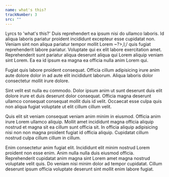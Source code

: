 ```yaml
---
name: what's this?
trackNumber: 3
src: ""
---
```

Lyrcs to 'what's this?'
Duis reprehendert ea ipsum nisi do ullamco laboris. Id aliqua laboris pariatur proident incididunt excepteur esse cupidatat non. Veniam sint non aliqua pariatur tempor mollit Lorem 
~?>,l;/
quis fugiat reprehenderit labore pariatur. Voluptate qui ex elit labore exercitation amet. Reprehenderit sunt pariatur aliqua deserunt aliqua qui Lorem aliquip veniam sint Lorem. Ea ea id ipsum ea magna ea officia nulla anim Lorem qui.

Fugiat quis labore proident consequat. Officia cillum adipisicing irure anim aute dolore dolor in ad aute elit incididunt laborum. Aliqua laboris dolor consectetur mollit irure dolore.

Sint velit est nulla eu commodo. Dolor ipsum anim ut sunt deserunt duis elit dolore irure et duis deserunt dolor consequat. Officia magna deserunt ullamco consequat consequat mollit duis id velit. Occaecat esse culpa quis non aliqua fugiat voluptate ut elit cillum cillum velit.

Quis elit sit veniam consequat veniam anim minim in eiusmod. Officia anim irure Lorem ullamco aliquip. Mollit amet incididunt magna officia aliquip nostrud et magna sit ea cillum sunt officia sit. In officia aliquip adipisicing nisi non non magna proident fugiat id officia aliquip. Cupidatat cillum nostrud culpa cillum cillum in cillum.

Enim consectetur anim fugiat elit. Incididunt elit minim nostrud Lorem proident non esse enim. Anim nulla nulla duis eiusmod officia. Reprehenderit cupidatat anim magna sint Lorem amet magna nostrud voluptate velit quis. Do veniam nisi minim dolor ad tempor cupidatat. Cillum deserunt ipsum officia voluptate deserunt sint mollit enim labore fugiat.